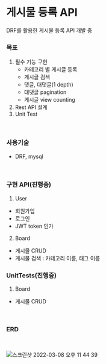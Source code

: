 # 게시물 등록 API 
DRF를 활용한 게시물 등록 API 개발 중
### 목표
1. 필수 기능 구현 
    - 카테고리 별 게시글 등록
    - 게시글 검색
    - 댓글, 대댓글(1 depth)
    - 대댓글 pagination
    - 게시글 view counting
2. Rest API 설계
3. Unit Test
<br>

### 사용기술
- DRF, mysql
<br>

### 구현 API(진행중)

1. User
  - 회원가입
  - 로그인
  - JWT token 인가
  
2. Board
  - 게시물 CRUD
  - 게시물 검색 : 카테고리 이름, 태그 이름 


### UnitTests(진행중)
1. Board 
  - 게시물 CRUD


<br>


### ERD
<br>

![스크린샷 2022-03-08 오후 11 44 39](https://user-images.githubusercontent.com/90910405/157261204-0d97c761-4776-42c2-a916-6632fd8d1086.png)
